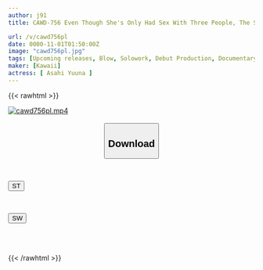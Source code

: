 ```yaml
---
author: j91
title: CAWD-756 Even Though She's Only Had Sex With Three People, The Super Positive Amateur "Asahi Yuuna" Is Full Of Confidence And Believes In Anything. She Came To Tokyo From Nagoya To Become An AV Actress. Her Proud No-hands Blowjob Is Pretty Good, But Her Big, Plump Ass Is So Tight That All The Male Actors Came And Cummed On Her Face. Asahi Yuuna

url: /v/cawd756pl
date: 0000-11-01T01:50:00Z
image: "cawd756pl.jpg"
tags: [Upcoming releases, Blow, Solowork, Debut Production, Documentary, Huge Butt, Back	]
maker: [Kawaii]
actress: [ Asahi Yuuna ]
---
```



{{< rawhtml >}}

<div class="video" data-videoid="pending_link.html">
    <a href="javascript:;">
        <img src="/v/cawd756pl/cawd756pl.jpg" width="WIDTH" height="HEIGHT" alt="cawd756pl.mp4" loading="lazy">
    </a>
</div>

<script type="text/javascript" src="https://j91.asia/asset/on-demand-pend.js"></script>

<br>
  <link rel="stylesheet" href="https://j91.asia/asset/bs5.css">
  
  <center>
  <button class="btn btn-primary" type="button" data-bs-toggle="collapse" data-bs-target=".multi-collapse" aria-expanded="false" aria-controls="multiCollapseExample1 multiCollapseExample2"><h2>Download</h2></button></center>
</p>
<div class="row">
  <div class="col">
    <div class="collapse multi-collapse" id="multiCollapseExample1">
      <div class="card card-body">
	      	      <br>
<div class="buttons">  
<p><a href="https://j91.asia/pending_link.html" target="_blank"><button class="btn-hover color-3"><i class="fa fa-download"></i> ST</button></a></p></div>
    </div>
  </div>
</div>
  <div class="col">
    <div class="collapse multi-collapse" id="multiCollapseExample2">
      <div class="card card-body">
	      <br>
<div class="buttons">
<p><a href="https://j91.asia/pending_link.html" target="_blank"><button class="btn-hover color-2"><i class="fa fa-download"></i> SW</button></a></p></div>
<br><br>
      </div>
    </div>
  </div>
</div>

{{< /rawhtml >}}